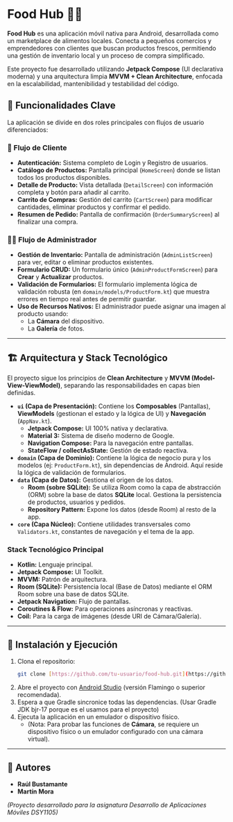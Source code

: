 # Food Hub 🛒🥑

**Food Hub** es una aplicación móvil nativa para Android, desarrollada como un marketplace de alimentos locales. Conecta a pequeños comercios y emprendedores con clientes que buscan productos frescos, permitiendo una gestión de inventario local y un proceso de compra simplificado.

Este proyecto fue desarrollado utilizando **Jetpack Compose** (UI declarativa moderna) y una arquitectura limpia **MVVM + Clean Architecture**, enfocada en la escalabilidad, mantenibilidad y testabilidad del código.

## 🌟 Funcionalidades Clave

La aplicación se divide en dos roles principales con flujos de usuario diferenciados:

### 👤 Flujo de Cliente
* **Autenticación:** Sistema completo de Login y Registro de usuarios.
* **Catálogo de Productos:** Pantalla principal (`HomeScreen`) donde se listan todos los productos disponibles.
* **Detalle de Producto:** Vista detallada (`DetailScreen`) con información completa y botón para añadir al carrito.
* **Carrito de Compras:** Gestión del carrito (`CartScreen`) para modificar cantidades, eliminar productos y confirmar el pedido.
* **Resumen de Pedido:** Pantalla de confirmación (`OrderSummaryScreen`) al finalizar una compra.

### 👨‍💼 Flujo de Administrador
* **Gestión de Inventario:** Pantalla de administración (`AdminListScreen`) para ver, editar o eliminar productos existentes.
* **Formulario CRUD:** Un formulario único (`AdminProductFormScreen`) para **Crear** y **Actualizar** productos.
* **Validación de Formularios:** El formulario implementa lógica de validación robusta (en `domain/models/ProductForm.kt`) que muestra errores en tiempo real antes de permitir guardar.
* **Uso de Recursos Nativos:** El administrador puede asignar una imagen al producto usando:
    * La **Cámara** del dispositivo.
    * La **Galería** de fotos.

---

## 🏗️ Arquitectura y Stack Tecnológico

El proyecto sigue los principios de **Clean Architecture** y **MVVM (Model-View-ViewModel)**, separando las responsabilidades en capas bien definidas.

* **`ui` (Capa de Presentación):** Contiene los **Composables** (Pantallas), **ViewModels** (gestionan el estado y la lógica de UI) y **Navegación** (`AppNav.kt`).
    * **Jetpack Compose:** UI 100% nativa y declarativa.
    * **Material 3:** Sistema de diseño moderno de Google.
    * **Navigation Compose:** Para la navegación entre pantallas.
    * **StateFlow / collectAsState:** Gestión de estado reactiva.
* **`domain` (Capa de Dominio):** Contiene la lógica de negocio pura y los modelos (ej: `ProductForm.kt`), sin dependencias de Android. Aquí reside la lógica de validación de formularios.
* **`data` (Capa de Datos):** Gestiona el origen de los datos.
    * **Room (sobre SQLite):** Se utiliza Room como la capa de abstracción (ORM) sobre la base de datos **SQLite** local. Gestiona la persistencia de productos, usuarios y pedidos.
    * **Repository Pattern:** Expone los datos (desde Room) al resto de la app.
* **`core` (Capa Núcleo):** Contiene utilidades transversales como `Validators.kt`, constantes de navegación y el tema de la app.

### Stack Tecnológico Principal
* **Kotlin:** Lenguaje principal.
* **Jetpack Compose:** UI Toolkit.
* **MVVM:** Patrón de arquitectura.
* **Room (SQLite):** Persistencia local (Base de Datos) mediante el ORM Room sobre una base de datos SQLite.
* **Jetpack Navigation:** Flujo de pantallas.
* **Coroutines & Flow:** Para operaciones asíncronas y reactivas.
* **Coil:** Para la carga de imágenes (desde URI de Cámara/Galería).

---

## 🚀 Instalación y Ejecución

1.  Clona el repositorio:
    ```bash
    git clone [https://github.com/tu-usuario/food-hub.git](https://github.com/tu-usuario/food-hub.git)
    ```
2.  Abre el proyecto con [Android Studio](https://developer.android.com/studio) (versión Flamingo o superior recomendada).
3.  Espera a que Gradle sincronice todas las dependencias.
    (Usar Gradle JDK bjr-17 porque es el usamos para el proyecto)
4.  Ejecuta la aplicación en un emulador o dispositivo físico.
    * (Nota: Para probar las funciones de **Cámara**, se requiere un dispositivo físico o un emulador configurado con una cámara virtual).

---

## 👥 Autores

* **Raúl Bustamante**
* **Martín Mora**

*(Proyecto desarrollado para la asignatura Desarrollo de Aplicaciones Móviles DSY1105)*